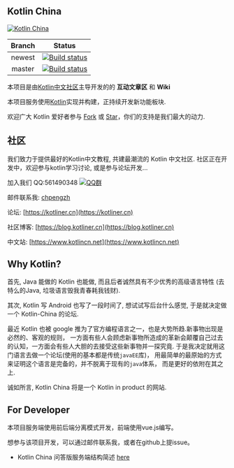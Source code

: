 ##  Kotlin China

[![Kotlin China](https://kotliner.cn/static/img/logo_big.8f4f157.png)](https://kotliner.org)

Branch|Status
:---:|:---:
newest|[![Build status](https://ci.appveyor.com/api/projects/status/g66nh4l1358uk4tg?svg=true)](https://ci.appveyor.com/project/ice1000/kotlin-cn)
master|[![Build status](https://ci.appveyor.com/api/projects/status/g66nh4l1358uk4tg/branch/master?svg=true)](https://ci.appveyor.com/project/ice1000/kotlin-cn/branch/master)

本项目是由[Kotlin中文社区](https://github.com/Kotlin-lang-CN)主导开发的的 **互动文章区** 和 **Wiki**
 
本项目服务使用[Kotlin](https://kotlinlang.org)实现并构建，正持续开发新功能板块.
 
欢迎广大 Kotlin 爱好者参与 [Fork](https://github.com/Kotlin-lang-CN/Kotlin-CN/network) 或 [Star](https://github.com/Kotlin-lang-CN/Kotlin-CN/stargazers)，你们的支持是我们最大的动力.
 
## 社区
 
我们致力于提供最好的Kotlin中文教程, 共建最潮流的 Kotlin 中文社区. 社区正在开发中，欢迎参与kotlin学习讨论, 或是参与论坛开发...
 
加入我们 QQ:561490348 [![QQ群](http://pub.idqqimg.com/wpa/images/group.png)](//shang.qq.com/wpa/qunwpa?idkey=3ca5ebb183d90a980fff13e960380bdd660b3475e1434b12e35d42d5df0428b6)
 
邮件联系我: [chpengzh](mailto:chpengzh@foxmail.com)

论坛: [https://kotliner.cn](https://kotliner.cn)
 
社区博客: [https://blog.kotliner.cn](https://blog.kotliner.cn)
 
中文站: [https://www.kotlincn.net](https://www.kotlincn.net)
 
## Why Kotlin?
 
首先, Java 能做的 Kotlin 也能做, 而且后者诚然具有不少优秀的高级语言特性 (去特么的Java, 垃圾语言毁我青春耗我钱财).
 
其次, Kotlin 写 Android 也写了一段时间了, 想试试写后台什么感觉, 于是就决定做一个 Kotlin-China 的论坛.
 
最近 Kotlin 也被 google 推为了官方编程语言之一，也是大势所趋.新事物出现是必然的、客观的规则， 一方面有些人会顾虑新事物所造成的革新会颠覆自己过去的认知，一方面会有些人大胆的去接受这些新事物并一探究竟.
于是我决定就用这门语言去做一个论坛(使用的基本都是传统`javaEE`库)， 用最简单的最原始的方式来证明这个语言是完备的，并不脱离于现有的`java`体系， 而是更好的依附在其之上.
 
诚如所言, Kotlin China 将是一个 Kotlin in product 的网站. 
 
## For Developer
 
本项目服务端使用前后端分离模式开发，前端使用vue.js编写。
 
想参与该项目开发，可以通过邮件联系我，或者在github上提issue。
 
- Kotlin China 问答版服务端结构简述 [here](https://kotliner.cn/post/6284216879862673408)
